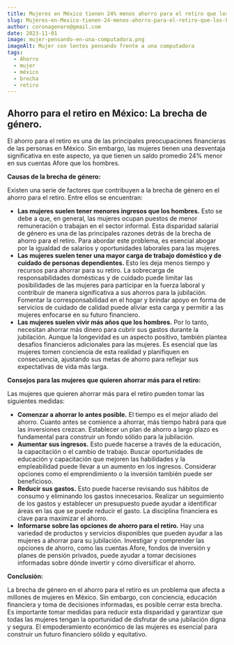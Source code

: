 ```yaml
---
title: Mujeres en México tienen 24% menos ahorro para el retiro que los hombres.
slug: Mujeres-en-Mexico-tienen-24-menos-ahorro-para-el-retiro-que-los-hombres
author: coronagenaro@gmail.com
date: 2023-11-01
image: mujer-pensando-en-una-computadora.png
imageAlt: Mujer con lentes pensando frente a una computadora
tags:
  - Ahorro
  - mujer
  - méxico
  - brecha
  - retiro
---
```

## Ahorro para el retiro en México: La brecha de género.

El ahorro para el retiro es una de las principales preocupaciones financieras de las personas en México. Sin embargo, las mujeres tienen una desventaja significativa en este aspecto, ya que tienen un saldo promedio 24% menor en sus cuentas Afore que los hombres.

**Causas de la brecha de género:**

Existen una serie de factores que contribuyen a la brecha de género en el ahorro para el retiro. Entre ellos se encuentran:

* **Las mujeres suelen tener menores ingresos que los hombres.** Esto se debe a que, en general, las mujeres ocupan puestos de menor remuneración o trabajan en el sector informal. Esta disparidad salarial de género es una de las principales razones detrás de la brecha de ahorro para el retiro. Para abordar este problema, es esencial abogar por la igualdad de salarios y oportunidades laborales para las mujeres.
* **Las mujeres suelen tener una mayor carga de trabajo doméstico y de cuidado de personas dependientes.** Esto les deja menos tiempo y recursos para ahorrar para su retiro. La sobrecarga de responsabilidades domésticas y de cuidado puede limitar las posibilidades de las mujeres para participar en la fuerza laboral y contribuir de manera significativa a sus ahorros para la jubilación. Fomentar la corresponsabilidad en el hogar y brindar apoyo en forma de servicios de cuidado de calidad puede aliviar esta carga y permitir a las mujeres enfocarse en su futuro financiero.
* **Las mujeres suelen vivir más años que los hombres.** Por lo tanto, necesitan ahorrar más dinero para cubrir sus gastos durante la jubilación. Aunque la longevidad es un aspecto positivo, también plantea desafíos financieros adicionales para las mujeres. Es esencial que las mujeres tomen conciencia de esta realidad y planifiquen en consecuencia, ajustando sus metas de ahorro para reflejar sus expectativas de vida más larga.

**Consejos para las mujeres que quieren ahorrar más para el retiro:**

Las mujeres que quieren ahorrar más para el retiro pueden tomar las siguientes medidas:

* **Comenzar a ahorrar lo antes posible.** El tiempo es el mejor aliado del ahorro. Cuanto antes se comience a ahorrar, más tiempo habrá para que las inversiones crezcan. Establecer un plan de ahorro a largo plazo es fundamental para construir un fondo sólido para la jubilación.
* **Aumentar sus ingresos.** Esto puede hacerse a través de la educación, la capacitación o el cambio de trabajo. Buscar oportunidades de educación y capacitación que mejoren las habilidades y la empleabilidad puede llevar a un aumento en los ingresos. Considerar opciones como el emprendimiento o la inversión también puede ser beneficioso.
* **Reducir sus gastos.** Esto puede hacerse revisando sus hábitos de consumo y eliminando los gastos innecesarios. Realizar un seguimiento de los gastos y establecer un presupuesto puede ayudar a identificar áreas en las que se puede reducir el gasto. La disciplina financiera es clave para maximizar el ahorro.
* **Informarse sobre las opciones de ahorro para el retiro.** Hay una variedad de productos y servicios disponibles que pueden ayudar a las mujeres a ahorrar para su jubilación. Investigar y comprender las opciones de ahorro, como las cuentas Afore, fondos de inversión y planes de pensión privados, puede ayudar a tomar decisiones informadas sobre dónde invertir y cómo diversificar el ahorro.

**Conclusión:**

La brecha de género en el ahorro para el retiro es un problema que afecta a millones de mujeres en México. Sin embargo, con conciencia, educación financiera y toma de decisiones informadas, es posible cerrar esta brecha. Es importante tomar medidas para reducir esta disparidad y garantizar que todas las mujeres tengan la oportunidad de disfrutar de una jubilación digna y segura. El empoderamiento económico de las mujeres es esencial para construir un futuro financiero sólido y equitativo.